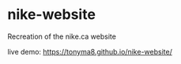 # nike-website

Recreation of the nike.ca website

live demo: https://tonyma8.github.io/nike-website/
